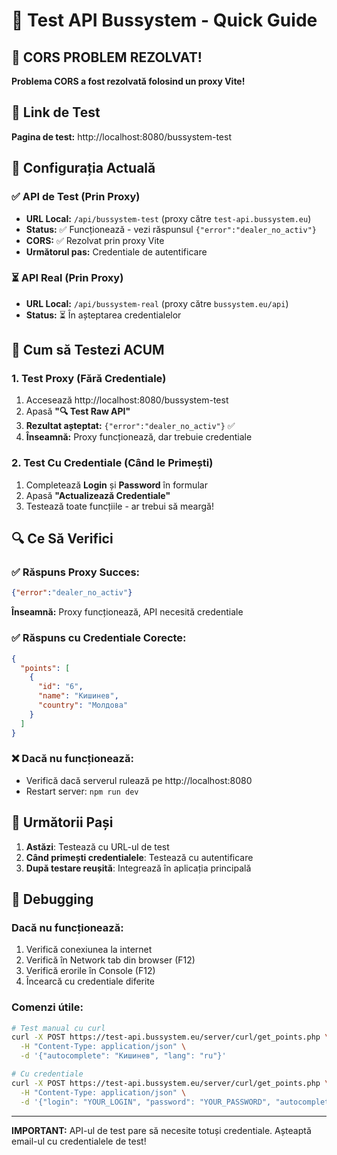 # 🧪 Test API Bussystem - Quick Guide

## 🎉 CORS PROBLEM REZOLVAT!

**Problema CORS a fost rezolvată folosind un proxy Vite!**

## 🔗 Link de Test
**Pagina de test:** http://localhost:8080/bussystem-test

## 🔧 Configurația Actuală

### ✅ API de Test (Prin Proxy)
- **URL Local:** `/api/bussystem-test` (proxy către `test-api.bussystem.eu`)
- **Status:** ✅ Funcționează - vezi răspunsul `{"error":"dealer_no_activ"}`
- **CORS:** ✅ Rezolvat prin proxy Vite
- **Următorul pas:** Credentiale de autentificare

### ⏳ API Real (Prin Proxy)  
- **URL Local:** `/api/bussystem-real` (proxy către `bussystem.eu/api`)
- **Status:** ⏳ În așteptarea credentialelor

## 🚀 Cum să Testezi ACUM

### 1. Test Proxy (Fără Credentiale)
1. Accesează http://localhost:8080/bussystem-test
2. Apasă **"🔍 Test Raw API"** 
3. **Rezultat așteptat:** `{"error":"dealer_no_activ"}` ✅
4. **Înseamnă:** Proxy funcționează, dar trebuie credentiale

### 2. Test Cu Credentiale (Când le Primești)
1. Completează **Login** și **Password** în formular
2. Apasă **"Actualizează Credentiale"**
3. Testează toate funcțiile - ar trebui să meargă!

## 🔍 Ce Să Verifici

### ✅ Răspuns Proxy Succes:
```json
{"error":"dealer_no_activ"}
```
**Înseamnă:** Proxy funcționează, API necesită credentiale

### ✅ Răspuns cu Credentiale Corecte:
```json
{
  "points": [
    {
      "id": "6", 
      "name": "Кишинев",
      "country": "Молдова"
    }
  ]
}
```

### ❌ Dacă nu funcționează:
- Verifică dacă serverul rulează pe http://localhost:8080
- Restart server: `npm run dev`

## 📧 Următorii Pași

1. **Astăzi**: Testează cu URL-ul de test
2. **Când primești credentialele**: Testează cu autentificare
3. **După testare reușită**: Integrează în aplicația principală

## 🚨 Debugging

### Dacă nu funcționează:
1. Verifică conexiunea la internet
2. Verifică în Network tab din browser (F12)
3. Verifică erorile în Console (F12)
4. Încearcă cu credentiale diferite

### Comenzi útile:
```bash
# Test manual cu curl
curl -X POST https://test-api.bussystem.eu/server/curl/get_points.php \
  -H "Content-Type: application/json" \
  -d '{"autocomplete": "Кишинев", "lang": "ru"}'

# Cu credentiale
curl -X POST https://test-api.bussystem.eu/server/curl/get_points.php \
  -H "Content-Type: application/json" \
  -d '{"login": "YOUR_LOGIN", "password": "YOUR_PASSWORD", "autocomplete": "Кишинев", "lang": "ru"}'
```

---

**IMPORTANT:** API-ul de test pare să necesite totuși credentiale. Așteaptă email-ul cu credentialele de test!
